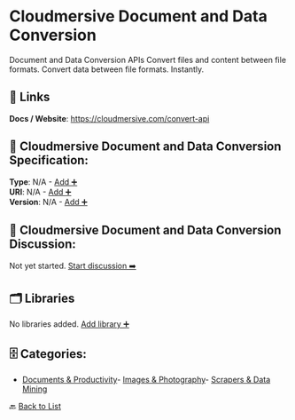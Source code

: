 # Cloudmersive Document and Data Conversion

Document and Data Conversion APIs
Convert files and content between file formats. Convert data between file formats. Instantly.

##  🔗 Links
**Docs / Website**: https://cloudmersive.com/convert-api

## 🧬 Cloudmersive Document and Data Conversion Specification:
**Type**: N/A - [Add ➕](https://github.com/apis-list/apis-list/edit/main/apis/cloudmersive-document-and-data-conversion/cloudmersive-document-and-data-conversion.yaml)  
**URI**: N/A - [Add ➕](https://github.com/apis-list/apis-list/edit/main/apis/cloudmersive-document-and-data-conversion/cloudmersive-document-and-data-conversion.yaml)  
**Version**: N/A - [Add ➕](https://github.com/apis-list/apis-list/edit/main/apis/cloudmersive-document-and-data-conversion/cloudmersive-document-and-data-conversion.yaml)

## 💬 Cloudmersive Document and Data Conversion Discussion:
Not yet started. [Start discussion ➡️](https://github.com/apis-list/apis-list/discussions/new)

## 🗂️ Libraries

No libraries added. [Add library ➕](https://github.com/apis-list/apis-list/edit/main/apis/cloudmersive-document-and-data-conversion/cloudmersive-document-and-data-conversion.yaml)    


## 🗄️ Categories:
- [Documents & Productivity](https://github.com/apis-list/apis-list#documents--productivity-)- [Images & Photography](https://github.com/apis-list/apis-list#images--photography-)- [Scrapers & Data Mining](https://github.com/apis-list/apis-list#scrapers--data-mining-)

🔙  [Back to List](https://github.com/apis-list/apis-list)
